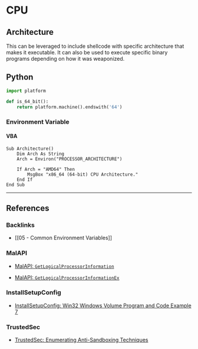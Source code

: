 # CPU

## Architecture

This can be leveraged to include shellcode with specific architecture that makes it executable. It can also be used to execute specific binary programs depending on how it was weaponized.

## Python

```python
import platform

def is_64_bit():
	return platform.machine().endswith('64')
```

### Environment Variable

#### VBA

```vbscript
Sub Architecture()
	Dim Arch As String
	Arch = Environ("PROCESSOR_ARCHITECTURE")

	If Arch = "AMD64" Then
		MsgBox "x86_64 (64-bit) CPU Architecture."
	End If
End Sub
```

---
## References

### Backlinks

- [[05 - Common Environment Variables]]

### MalAPI

- [MalAPI: `GetLogicalProcessorInformation`](https://malapi.io/winapi/GetLogicalProcessorInformation)

- [MalAPI: `GetLogicalProcessorInformationEx`](https://malapi.io/winapi/GetLogicalProcessorInformationEx)

### InstallSetupConfig

- [InstallSetupConfig: Win32 Windows Volume Program and Code Example 7](https://www.installsetupconfig.com/win32programming/windowsvolumeapis1_6.html)

### TrustedSec

- [TrustedSec: Enumerating Anti-Sandboxing Techniques](https://trustedsec.com/blog/enumerating-anti-sandboxing-techniques)